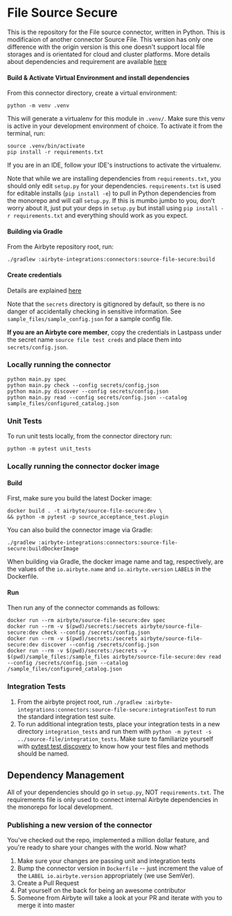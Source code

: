 # File Source Secure
This is the repository for the File source connector, written in Python.
This is modificaion of another connector Source File. This version has only one difference with the origin version is this one doesn't support local file storages and is orientated for cloud and cluster platforms.
More details about dependencies and requirement are available [here](https://github.com/airbytehq/airbyte/blob/master/airbyte-integrations/connectors/source-file/README.md)

#### Build & Activate Virtual Environment and install dependencies
From this connector directory, create a virtual environment:
```
python -m venv .venv
```

This will generate a virtualenv for this module in `.venv/`. Make sure this venv is active in your
development environment of choice. To activate it from the terminal, run:
```
source .venv/bin/activate
pip install -r requirements.txt
```
If you are in an IDE, follow your IDE's instructions to activate the virtualenv.

Note that while we are installing dependencies from `requirements.txt`, you should only edit `setup.py` for your dependencies. `requirements.txt` is
used for editable installs (`pip install -e`) to pull in Python dependencies from the monorepo and will call `setup.py`.
If this is mumbo jumbo to you, don't worry about it, just put your deps in `setup.py` but install using `pip install -r requirements.txt` and everything
should work as you expect.

#### Building via Gradle
From the Airbyte repository root, run:
```
./gradlew :airbyte-integrations:connectors:source-file-secure:build
```

#### Create credentials
Details are explained [here](https://github.com/airbytehq/airbyte/blob/master/airbyte-integrations/connectors/source-file/README.md#create-credentials)

Note that the `secrets` directory is gitignored by default, so there is no danger of accidentally checking in sensitive information.
See `sample_files/sample_config.json` for a sample config file.



**If you are an Airbyte core member**, copy the credentials in Lastpass under the secret name `source file test creds`
and place them into `secrets/config.json`.


### Locally running the connector
```
python main.py spec
python main.py check --config secrets/config.json
python main.py discover --config secrets/config.json
python main.py read --config secrets/config.json --catalog sample_files/configured_catalog.json
```

### Unit Tests
To run unit tests locally, from the connector directory run:
```
python -m pytest unit_tests
```

### Locally running the connector docker image

#### Build
First, make sure you build the latest Docker image:
```
docker build . -t airbyte/source-file-secure:dev \
&& python -m pytest -p source_acceptance_test.plugin
```

You can also build the connector image via Gradle:
```
./gradlew :airbyte-integrations:connectors:source-file-secure:buildDockerImage
```
When building via Gradle, the docker image name and tag, respectively, are the values of the `io.airbyte.name` and `io.airbyte.version` `LABEL`s in
the Dockerfile.

#### Run
Then run any of the connector commands as follows:
```
docker run --rm airbyte/source-file-secure:dev spec
docker run --rm -v $(pwd)/secrets:/secrets airbyte/source-file-secure:dev check --config /secrets/config.json
docker run --rm -v $(pwd)/secrets:/secrets airbyte/source-file-secure:dev discover --config /secrets/config.json
docker run --rm -v $(pwd)/secrets:/secrets -v $(pwd)/sample_files:/sample_files airbyte/source-file-secure:dev read --config /secrets/config.json --catalog /sample_files/configured_catalog.json
```

### Integration Tests
1. From the airbyte project root, run `./gradlew :airbyte-integrations:connectors:source-file-secure:integrationTest` to run the standard integration test suite.
1. To run additional integration tests, place your integration tests in a new directory `integration_tests` and run them with `python -m pytest -s ../source-file/integration_tests`.
   Make sure to familiarize yourself with [pytest test discovery](https://docs.pytest.org/en/latest/goodpractices.html#test-discovery) to know how your test files and methods should be named.

## Dependency Management
All of your dependencies should go in `setup.py`, NOT `requirements.txt`. The requirements file is only used to connect internal Airbyte dependencies in the monorepo for local development.

### Publishing a new version of the connector
You've checked out the repo, implemented a million dollar feature, and you're ready to share your changes with the world. Now what?
1. Make sure your changes are passing unit and integration tests
1. Bump the connector version in `Dockerfile` -- just increment the value of the `LABEL io.airbyte.version` appropriately (we use SemVer).
1. Create a Pull Request
1. Pat yourself on the back for being an awesome contributor
1. Someone from Airbyte will take a look at your PR and iterate with you to merge it into master
